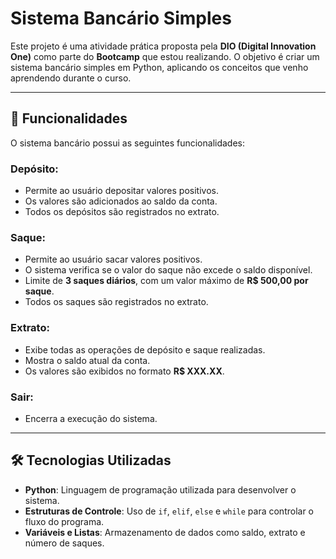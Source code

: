 # Sistema Bancário Simples

Este projeto é uma atividade prática proposta pela **DIO (Digital Innovation One)** como parte do **Bootcamp** que estou realizando. O objetivo é criar um sistema bancário simples em Python, aplicando os conceitos que venho aprendendo durante o curso.

---

## 🚀 Funcionalidades

O sistema bancário possui as seguintes funcionalidades:

### Depósito:
- Permite ao usuário depositar valores positivos.
- Os valores são adicionados ao saldo da conta.
- Todos os depósitos são registrados no extrato.

### Saque:
- Permite ao usuário sacar valores positivos.
- O sistema verifica se o valor do saque não excede o saldo disponível.
- Limite de **3 saques diários**, com um valor máximo de **R$ 500,00 por saque**.
- Todos os saques são registrados no extrato.

### Extrato:
- Exibe todas as operações de depósito e saque realizadas.
- Mostra o saldo atual da conta.
- Os valores são exibidos no formato **R$ XXX.XX**.

### Sair:
- Encerra a execução do sistema.

---

## 🛠️ Tecnologias Utilizadas

- **Python**: Linguagem de programação utilizada para desenvolver o sistema.
- **Estruturas de Controle**: Uso de `if`, `elif`, `else` e `while` para controlar o fluxo do programa.
- **Variáveis e Listas**: Armazenamento de dados como saldo, extrato e número de saques.

